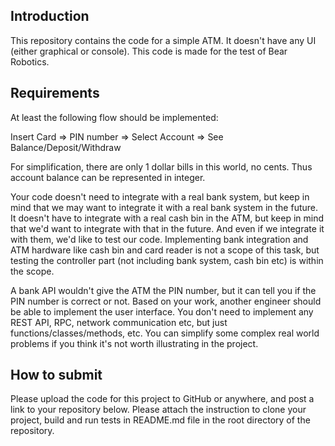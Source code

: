 ## Introduction

This repository contains the code for a simple ATM. It doesn't have any UI (either graphical or console).
This code is made for the test of Bear Robotics.

## Requirements

At least the following flow should be implemented:

Insert Card => PIN number => Select Account => See Balance/Deposit/Withdraw

For simplification, there are only 1 dollar bills in this world, no cents. Thus account balance can be represented in integer.

Your code doesn't need to integrate with a real bank system, but keep in mind that we may want to integrate it with a real bank system in the future. It doesn't have to integrate with a real cash bin in the ATM, but keep in mind that we'd want to integrate with that in the future. And even if we integrate it with them, we'd like to test our code. Implementing bank integration and ATM hardware like cash bin and card reader is not a scope of this task, but testing the controller part (not including bank system, cash bin etc) is within the scope.

A bank API wouldn't give the ATM the PIN number, but it can tell you if the PIN number is correct or not.
Based on your work, another engineer should be able to implement the user interface. You don't need to implement any REST API, RPC, network communication etc, but just functions/classes/methods, etc.
You can simplify some complex real world problems if you think it's not worth illustrating in the project.

## How to submit

Please upload the code for this project to GitHub or anywhere, and post a link to your repository below. Please attach the instruction to clone your project, build and run tests in README.md file in the root directory of the repository.
